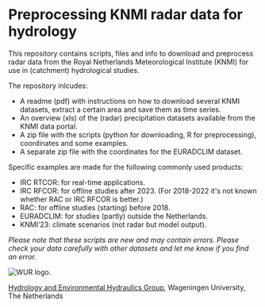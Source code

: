 # Preprocessing KNMI radar data for hydrology
This repository contains scripts, files and info to download and preprocess radar data from the Royal Netherlands Meteorological Institute (KNMI) for use in (catchment) hydrological studies.

The repository inlcudes:
- A readme (pdf) with instructions on how to download several KNMI datasets, extract a certain area and save them as time series.
- An overview (xls) of the (radar) precipitation datasets available from the KNMI data portal.
- A zip file with the scripts (python for downloading, R for preprocessing), coordinates and some examples.
- A separate zip file with the coordinates for the EURADCLIM dataset.

Specific examples are made for the following commonly used products:
-	IRC RTCOR: for real-time applications.
-	IRC RFCOR: for offline studies after 2023. (For 2018-2022 it's not known whether RAC or IRC RFCOR is better.)
-	RAC: for offline studies (starting) before 2018.
-	EURADCLIM: for studies (partly) outside the Netherlands.
-	KNMI’23: climate scenarios (not radar but model output).

_Please note that these scripts are new and may contain errors. Please check your data carefully with other datasets and let me know if you find an error._

![WUR logo](www.github.com/claudiabrauer/walrus/documentation/figures/wu.png).

[Hydrology and Environmental Hydraulics Group](https://www.hwm.wur.nl), Wageningen University, The Netherlands
